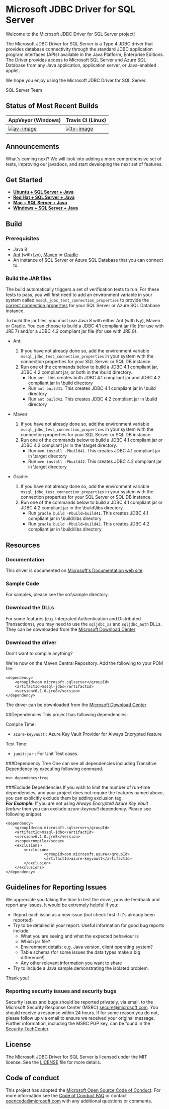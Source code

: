 # Microsoft JDBC Driver for SQL Server

Welcome to the Microsoft JDBC Driver for SQL Server project!

The Microsoft JDBC Driver for SQL Server is a Type 4 JDBC driver that provides database connectivity through the standard JDBC application program interfaces (APIs) available in the Java Platform, Enterprise Editions. The Driver provides access to Microsoft SQL Server and Azure SQL Database from any Java application, application server, or Java-enabled applet.

We hope you enjoy using the Microsoft JDBC Driver for SQL Server.

SQL Server Team

## Status of Most Recent Builds
| AppVeyor (Windows)       | Travis CI (Linux) |
|--------------------------|--------------------------|
| [![av-image][]][av-site] | [![tv-image][]][tv-site] |

[av-image]: https://ci.appveyor.com/api/projects/status/o6fjg16678ol64d3?svg=true "Windows"
[av-site]: https://ci.appveyor.com/project/Microsoft-JDBC/mssql-jdbc
[tv-image]: https://travis-ci.org/Microsoft/mssql-jdbc.svg? "Linux"
[tv-site]: https://travis-ci.org/Microsoft/mssql-jdbc

## Announcements
What's coming next?  We will look into adding a more comprehensive set of tests, improving our javadocs, and start developing the next set of features.

## Get Started 
* [**Ubuntu + SQL Server + Java**](https://www.microsoft.com/en-us/sql-server/developer-get-started/java-ubuntu) 
* [**Red Hat + SQL Server + Java**](https://www.microsoft.com/en-us/sql-server/developer-get-started/java-rhel)
* [**Mac + SQL Server + Java**](https://www.microsoft.com/en-us/sql-server/developer-get-started/java-mac)
* [**Windows + SQL Server + Java**](https://www.microsoft.com/en-us/sql-server/developer-get-started/java-windows)

## Build
### Prerequisites
* Java 8
* [Ant](http://ant.apache.org/manual/install.html) (with [Ivy](https://ant.apache.org/ivy/download.cgi)), [Maven](http://maven.apache.org/download.cgi) or [Gradle](https://gradle.org/gradle-download/)
* An instance of SQL Server or Azure SQL Database that you can connect to. 

### Build the JAR files
The build automatically triggers a set of verification tests to run.  For these tests to pass, you will first need to add an environment variable in your system called `mssql_jdbc_test_connection_properties` to provide the [correct connection properties](https://msdn.microsoft.com/en-us/library/ms378428(v=sql.110).aspx) for your SQL Server or Azure SQL Database instance.

To build the jar files, you must use Java 8 with either Ant (with Ivy), Maven or Gradle.  You can choose to build a JDBC 4.1 compliant jar file (for use with JRE 7) and/or a JDBC 4.2 compliant jar file (for use with JRE 8).

* Ant:
	1. If you have not already done so, add the environment variable `mssql_jdbc_test_connection_properties` in your system with the connection properties for your SQL Server or SQL DB instance.
	2. Run one of the commands below to build a JDBC 4.1 compliant jar, JDBC 4.2 compliant jar, or both in the \build directory. 
		* Run `ant`. This creates both JDBC 4.1 compliant jar and JDBC 4.2 compliant jar in \build directory
    	* Run `ant build41`. This creates JDBC 4.1 compliant jar in \build directory
    	* Run `ant build42`. This creates JDBC 4.2 compliant jar in \build directory

* Maven:
	1. If you have not already done so, add the environment variable `mssql_jdbc_test_connection_properties` in your system with the connection properties for your SQL Server or SQL DB instance.
	2. Run one of the commands below to build a JDBC 4.1 compliant jar or JDBC 4.2 compliant jar in the \target directory. 
    	* Run `mvn install -Pbuild41`. This creates JDBC 4.1 compliant jar in \target directory
    	* Run `mvn install -Pbuild42`. This creates JDBC 4.2 compliant jar in \target directory

* Gradle:
	1. If you have not already done so, add the environment variable `mssql_jdbc_test_connection_properties` in your system with the connection properties for your SQL Server or SQL DB instance.
	2. Run one of the commands below to build a JDBC 4.1 compliant jar or JDBC 4.2 compliant jar in the \build\libs directory. 
    	* Run `gradle build -Pbuild=build41`. This creates JDBC 4.1 compliant jar in \build\libs directory
    	* Run `gradle build -Pbuild=build42`. This creates JDBC 4.2 compliant jar in \build\libs directory

## Resources

### Documentation
This driver is documented on [Microsoft's Documentation web site](https://msdn.microsoft.com/en-us/library/mt720657).

### Sample Code
For samples, please see the src\sample directory.

### Download the DLLs
For some features (e.g. Integrated Authentication and Distributed Transactions), you may need to use the `sqljdbc_xa` and `sqljdbc_auth` DLLs. They can be downloaded from the [Microsoft Download Center](https://www.microsoft.com/en-us/download/details.aspx?displaylang=en&id=11774)

### Download the driver
Don't want to compile anything?

We're now on the Maven Central Repository. Add the following to your POM file:

```
<dependency>
	<groupId>com.microsoft.sqlserver</groupId>
	<artifactId>mssql-jdbc</artifactId>
	<version>6.1.0.jre8</version>
</dependency>
```

The driver can be downloaded from the [Microsoft Download Center](https://www.microsoft.com/en-us/download/details.aspx?displaylang=en&id=11774)

##Dependencies
This project has following dependencies: 

Compile Time:
 - `azure-keyvault` : Azure Key Vault Provider for Always Encrypted feature

Test Time:
 - `junit:jar`   : For Unit Test cases.

###Dependency Tree
One can see all dependencies including Transitive Dependency by executing following command.
``` 
mvn dependency:tree
```

###Exclude Dependencies
If you wish to limit the number of run-time dependencies, and your project does not require the features named above, you can explicitly exclude them by adding exclusion tag.  
***For Example:*** If you are not using *Always Encrypted Azure Key Vault feature* then you can exclude *azure-keyvault* dependency. Please see following snippet. 
```
<dependency>
	<groupId>com.microsoft.sqlserver</groupId>
	<artifactId>mssql-jdbc</artifactId>
	<version>6.1.0.jre8</version>
	<scope>compile</scope>
	<exclusions>
		<exclusion>
		         <groupId>com.microsoft.azure</groupId>
		         <artifactId>azure-keyvault</artifactId>
		</exclusion>
    </exclusions>
</dependency>
```

## Guidelines for Reporting Issues
We appreciate you taking the time to test the driver, provide feedback and report any issues.  It would be extremely helpful if you:

- Report each issue as a new issue (but check first if it's already been reported)
- Try to be detailed in your report. Useful information for good bug reports include:
  * What you are seeing and what the expected behaviour is
  *  Which jar file?
  * Environment details: e.g. Java version, client operating system?
  * Table schema (for some issues the data types make a big difference!)
  * Any other relevant information you want to share
- Try to include a Java sample demonstrating the isolated problem.

Thank you!

### Reporting security issues and security bugs
Security issues and bugs should be reported privately, via email, to the Microsoft Security Response Center (MSRC) [secure@microsoft.com](mailto:secure@microsoft.com). You should receive a response within 24 hours. If for some reason you do not, please follow up via email to ensure we received your original message. Further information, including the MSRC PGP key, can be found in the [Security TechCenter](https://technet.microsoft.com/en-us/security/ff852094.aspx).


## License
The Microsoft JDBC Driver for SQL Server is licensed under the MIT license. See the [LICENSE](https://github.com/Microsoft/mssql-jdbc/blob/master/LICENSE) file for more details.



## Code of conduct
This project has adopted the [Microsoft Open Source Code of Conduct](https://opensource.microsoft.com/codeofconduct/). For more information see the [Code of Conduct FAQ](https://opensource.microsoft.com/codeofconduct/faq/) or contact [opencode@microsoft.com](mailto:opencode@microsoft.com) with any additional questions or comments.
